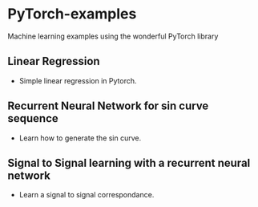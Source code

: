 # PyTorch-examples

Machine learning examples using the wonderful PyTorch library

## Linear Regression

- Simple linear regression in Pytorch.

## Recurrent Neural Network for sin curve sequence

- Learn how to generate the sin curve.

## Signal to Signal learning with a recurrent neural network

- Learn a signal to signal correspondance.

